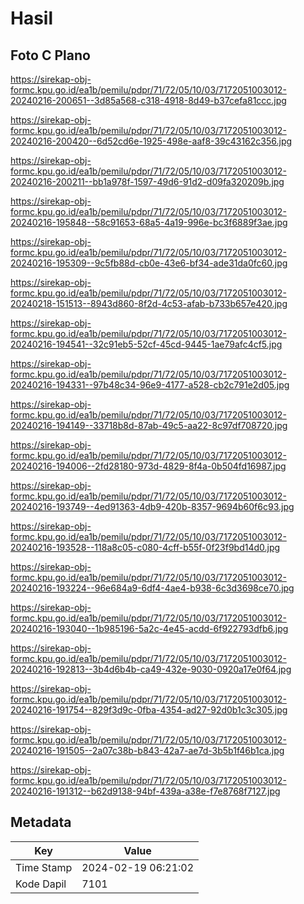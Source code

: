 # Hasil

## Foto C Plano

https://sirekap-obj-formc.kpu.go.id/ea1b/pemilu/pdpr/71/72/05/10/03/7172051003012-20240216-200651--3d85a568-c318-4918-8d49-b37cefa81ccc.jpg

https://sirekap-obj-formc.kpu.go.id/ea1b/pemilu/pdpr/71/72/05/10/03/7172051003012-20240216-200420--6d52cd6e-1925-498e-aaf8-39c43162c356.jpg

https://sirekap-obj-formc.kpu.go.id/ea1b/pemilu/pdpr/71/72/05/10/03/7172051003012-20240216-200211--bb1a978f-1597-49d6-91d2-d09fa320209b.jpg

https://sirekap-obj-formc.kpu.go.id/ea1b/pemilu/pdpr/71/72/05/10/03/7172051003012-20240216-195848--58c91653-68a5-4a19-996e-bc3f6889f3ae.jpg

https://sirekap-obj-formc.kpu.go.id/ea1b/pemilu/pdpr/71/72/05/10/03/7172051003012-20240216-195309--9c5fb88d-cb0e-43e6-bf34-ade31da0fc60.jpg

https://sirekap-obj-formc.kpu.go.id/ea1b/pemilu/pdpr/71/72/05/10/03/7172051003012-20240218-151513--8943d860-8f2d-4c53-afab-b733b657e420.jpg

https://sirekap-obj-formc.kpu.go.id/ea1b/pemilu/pdpr/71/72/05/10/03/7172051003012-20240216-194541--32c91eb5-52cf-45cd-9445-1ae79afc4cf5.jpg

https://sirekap-obj-formc.kpu.go.id/ea1b/pemilu/pdpr/71/72/05/10/03/7172051003012-20240216-194331--97b48c34-96e9-4177-a528-cb2c791e2d05.jpg

https://sirekap-obj-formc.kpu.go.id/ea1b/pemilu/pdpr/71/72/05/10/03/7172051003012-20240216-194149--33718b8d-87ab-49c5-aa22-8c97df708720.jpg

https://sirekap-obj-formc.kpu.go.id/ea1b/pemilu/pdpr/71/72/05/10/03/7172051003012-20240216-194006--2fd28180-973d-4829-8f4a-0b504fd16987.jpg

https://sirekap-obj-formc.kpu.go.id/ea1b/pemilu/pdpr/71/72/05/10/03/7172051003012-20240216-193749--4ed91363-4db9-420b-8357-9694b60f6c93.jpg

https://sirekap-obj-formc.kpu.go.id/ea1b/pemilu/pdpr/71/72/05/10/03/7172051003012-20240216-193528--118a8c05-c080-4cff-b55f-0f23f9bd14d0.jpg

https://sirekap-obj-formc.kpu.go.id/ea1b/pemilu/pdpr/71/72/05/10/03/7172051003012-20240216-193224--96e684a9-6df4-4ae4-b938-6c3d3698ce70.jpg

https://sirekap-obj-formc.kpu.go.id/ea1b/pemilu/pdpr/71/72/05/10/03/7172051003012-20240216-193040--1b985196-5a2c-4e45-acdd-6f922793dfb6.jpg

https://sirekap-obj-formc.kpu.go.id/ea1b/pemilu/pdpr/71/72/05/10/03/7172051003012-20240216-192813--3b4d6b4b-ca49-432e-9030-0920a17e0f64.jpg

https://sirekap-obj-formc.kpu.go.id/ea1b/pemilu/pdpr/71/72/05/10/03/7172051003012-20240216-191754--829f3d9c-0fba-4354-ad27-92d0b1c3c305.jpg

https://sirekap-obj-formc.kpu.go.id/ea1b/pemilu/pdpr/71/72/05/10/03/7172051003012-20240216-191505--2a07c38b-b843-42a7-ae7d-3b5b1f46b1ca.jpg

https://sirekap-obj-formc.kpu.go.id/ea1b/pemilu/pdpr/71/72/05/10/03/7172051003012-20240216-191312--b62d9138-94bf-439a-a38e-f7e8768f7127.jpg


## Metadata

| Key        | Value               |
| ---------- | ------------------- |
| Time Stamp | 2024-02-19 06:21:02 |
| Kode Dapil | 7101                |



